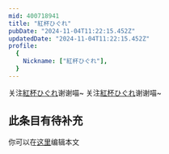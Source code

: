 ```yaml
---
mid: 400718941
title: "紅杯ひぐれ"
pubDate: "2024-11-04T11:22:15.452Z"
updatedDate: "2024-11-04T11:22:15.452Z"
profile:
  {
    Nickname: ["紅杯ひぐれ"],
  }
---
```


关注[紅杯ひぐれ](https://space.bilibili.com/400718941)谢谢喵~ 关注[紅杯ひぐれ](https://space.bilibili.com/400718941)谢谢喵~

## 此条目有待补充
你可以在[这里](https://github.com/Yuhanawa/VTuber.ICU/edit/master/src/content/v/紅杯ひぐれ/index.md)编辑本文
